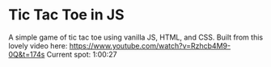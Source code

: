 # Tic Tac Toe in JS

A simple game of tic tac toe using vanilla JS, HTML, and CSS.
Built from this lovely video here: https://www.youtube.com/watch?v=Rzhcb4M9-0Q&t=174s
Current spot: 1:00:27
